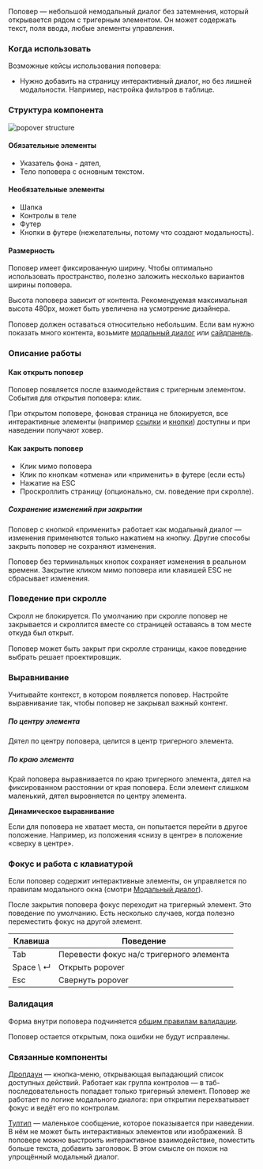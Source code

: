 Поповер — небольшой немодальный диалог без затемнения, который открывается рядом с тригерным элементом. Он может содержать текст, поля ввода, любые элементы управления. 

<!-- example(popover-common) -->

### Когда использовать

Возможные кейсы использования поповера:
* Нужно добавить на страницу интерактивный диалог, но без лишней модальности. Например, настройка фильтров в таблице.

### Структура компонента

<div style="margin-top: 15px;">
    <img src="./assets/images/popover/popover__structure.jpg" alt="popover structure" style="max-width: 528px"/>
</div>

#### Обязательные элементы

* Указатель фона - дятел,
* Тело поповера с основным текстом.

#### Необязательные элементы

* Шапка
* Контролы в теле
* Футер
* Кнопки в футере (нежелательны, потому что создают модальность).

#### Размерность

Поповер имеет фиксированную ширину. Чтобы оптимально использовать пространство, полезно заложить несколько вариантов ширины поповера.

Высота поповера зависит от контента. Рекомендуемая максимальная высота 480px, может быть увеличена на усмотрение дизайнера.

<div class="mc-alert mc-alert_info" style="margin-top: 15px;">
    <i class="mc mc-icon mc-info-o_16 mc-alert__icon"></i>
    Поповер должен оставаться относительно небольшим. Если вам нужно показать много контента, возьмите&nbsp;<a href="/modal">модальный диалог</a>&nbsp;или&nbsp;<a href="/sidepanel">сайдпанель</a>. 
</div>

### Описание работы

#### Как открыть поповер

Поповер появляется после взаимодействия с тригерным элементом. События для открытия поповера: клик.

При открытом поповере, фоновая страница не блокируется, все интерактивные элементы (например [ссылки](/link) и [кнопки](/button)) доступны и при наведении получают ховер.

#### Как закрыть поповер

* Клик мимо поповера
* Клик по кнопкам «отмена» или «применить» в футере (если есть)
* Нажатие на ESC
* Проскроллить страницу (опционально, см. поведение при скролле).

##### Сохранение изменений при закрытии

Поповер с кнопкой «применить» работает как модальный диалог — изменения применяются только нажатием на кнопку. Другие способы закрыть поповер не сохраняют изменения.

Поповер без терминальных кнопок сохраняет изменения в реальном времени. Закрытие кликом мимо поповера или клавишей ESC не сбрасывает изменения.

### Поведение при скролле

Скролл не блокируется. По умолчанию при скролле поповер не закрывается и скроллится вместе со страницей оставаясь в том месте откуда был открыт.

<div class="mc-alert mc-alert_warning" style="margin-top: 15px;">
    <i class="mc mc-icon mc-error_16 mc-alert__icon"></i>
    Поповер может быть закрыт при скролле страницы, какое поведение выбрать решает проектировщик.
</div>

<!-- example(popover-scroll) -->

### Выравнивание

<div class="mc-alert mc-alert_info" style="margin-top: 15px;">
    <i class="mc mc-icon mc-info-o_16 mc-alert__icon"></i>
    Учитывайте контекст, в котором появляется поповер. Настройте выравнивание так, чтобы поповер не закрывал важный контент.
</div>

##### По центру элемента

Дятел по центру поповера, целится в центр тригерного элемента.

<!-- example(popover-placement-center) -->

##### По краю элемента

Край поповера выравнивается по краю тригерного элемента, дятел на фиксированном расстоянии от края поповера. Если элемент слишком маленький, дятел выровняется по центру элемента.

<!-- example(popover-placement-edges) -->

__Динамическое выравнивание__

Если для поповера не хватает места, он попытается перейти в другое положение. Например, из положения «снизу в центре» в положение «сверху в центре».

### Фокус и работа с клавиатурой

Если поповер содержит интерактивные элементы, он управляется по правилам модального окна (смотри [Модальный диалог](/modal)).

После закрытия поповера фокус переходит на тригерный элемент. Это поведение по умолчанию. Есть несколько случаев, когда полезно переместить фокус на другой элемент.

| Клавиша | Поведение |
|---------|-------------------------------------------------------------------------------------------------------------------------------------------------------------------------------------------|
| <span class="hot-key-Button">Tab</span> | Перевести фокус на/с тригерного элемента |
| <span class="hot-key-Button">Space</span> \ <span class="hot-key-Button">↵</span>| Открыть popover |
| <span class="hot-key-Button">Esc</span> | Свернуть popover |

### Валидация

Форма внутри поповера подчиняется [общим правилам валидации](/validation).

Поповер остается открытым, пока ошибки не будут исправлены.

### Связанные компоненты

[Дропдаун](/dropdown) — кнопка-меню, открывающая выпадающий список доступных действий. Работает как группа контролов — в таб-последовательность попадает только тригерный элемент. Поповер же работает по логике модального диалога: при открытии перехватывает фокус и ведёт его по контролам.

[Тултип](/tooltip) — маленькое сообщение, которое показывается при наведении. В нём не может быть интерактивных элементов или изображений. В поповере можно выстроить интерактивное взаимодействие, поместить больше текста, добавить заголовок. В этом смысле он похож на упрощённый модальный диалог.
